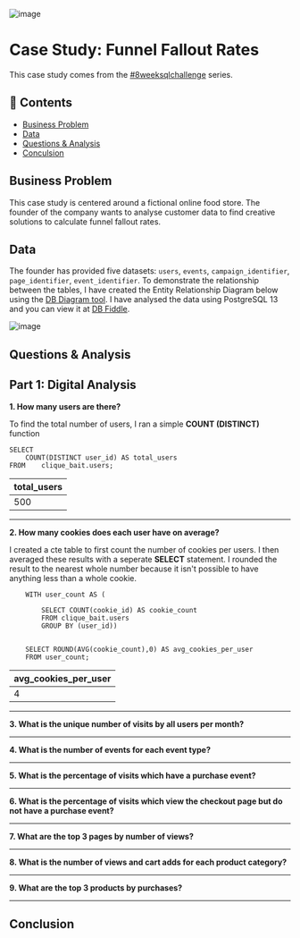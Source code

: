 ![image](https://github.com/alccrts/SQL_Projects/assets/138128361/022dfa4e-735a-4bf8-bb09-7b29ce9b400c)
# Case Study: Funnel Fallout Rates

This case study comes from the [#8weeksqlchallenge](https://8weeksqlchallenge.com/case-study-1/) series.  

## 📃 Contents
- [Business Problem](#business-problem)
- [Data](#data)
- [Questions & Analysis](#questions--analysis)
- [Conculsion](#conclusion)

## Business Problem

This case study is centered around a fictional online food store.  The founder of the company wants to analyse customer data to find creative solutions to calculate funnel fallout rates.  

## Data

The founder has provided five datasets: `users`, `events`, `campaign_identifier`, `page_identifier`, `event_identifier`.  To demonstrate the relationship between the tables, I have created the Entity Relationship Diagram below using the [DB Diagram tool](https://dbdiagram.io/home).  I have analysed the data using PostgreSQL 13 and you can view it at [DB Fiddle](https://www.db-fiddle.com/f/2rM8RAnq7h5LLDTzZiRWcd/138).

![image](https://github.com/alccrts/SQL_Projects/assets/138128361/5dca56a1-7afc-4df6-a786-271916719e8b)

## Questions & Analysis

## Part 1: Digital Analysis

**1. How many users are there?**

To find the total number of users, I ran a simple **COUNT (DISTINCT)** function
````
SELECT
	COUNT(DISTINCT user_id) AS total_users
FROM	clique_bait.users;
````

| total_users |
| ----------- |
| 500         |


***

**2. How many cookies does each user have on average?**

I created a cte table to first count the number of cookies per users.  I then averaged these results with a seperate **SELECT** statement.  I rounded the result to the nearest whole number because it isn't possible to have anything less than a whole cookie.  

````
    WITH user_count AS (
    
    	SELECT COUNT(cookie_id) AS cookie_count 
    	FROM clique_bait.users
    	GROUP BY (user_id))
       	
        
    SELECT ROUND(AVG(cookie_count),0) AS avg_cookies_per_user
    FROM user_count;
````

| avg_cookies_per_user |
| -------------------- |
| 4                    |


***
**3. What is the unique number of visits by all users per month?**
***
**4. What is the number of events for each event type?**
***
**5. What is the percentage of visits which have a purchase event?**
***
**6. What is the percentage of visits which view the checkout page but do not have a purchase event?**
***
**7. What are the top 3 pages by number of views?**
***
**8. What is the number of views and cart adds for each product category?**
***
**9. What are the top 3 products by purchases?**
***




## Conclusion 

